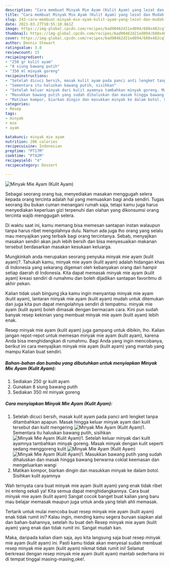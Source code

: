 ```yaml
---
description: "Cara membuat Minyak Mie Ayam (Kulit Ayam) yang lezat dan Mudah Dibuat"
title: "Cara membuat Minyak Mie Ayam (Kulit Ayam) yang lezat dan Mudah Dibuat"
slug: 243-cara-membuat-minyak-mie-ayam-kulit-ayam-yang-lezat-dan-mudah-dibuat
date: 2021-03-27T10:55:10.661Z
image: https://img-global.cpcdn.com/recipes/6ad90462d21ed094/680x482cq70/minyak-mie-ayam-kulit-ayam-foto-resep-utama.jpg
thumbnail: https://img-global.cpcdn.com/recipes/6ad90462d21ed094/680x482cq70/minyak-mie-ayam-kulit-ayam-foto-resep-utama.jpg
cover: https://img-global.cpcdn.com/recipes/6ad90462d21ed094/680x482cq70/minyak-mie-ayam-kulit-ayam-foto-resep-utama.jpg
author: Dennis Stewart
ratingvalue: 3.8
reviewcount: 15
recipeingredient:
- "250 gr kulit ayam"
- "8 siung bawang putih"
- "350 ml minyak goreng"
recipeinstructions:
- "Setelah dicuci bersih, masak kulit ayam pada panci anti lengket tanpa ditambahkan apapun. Masak hingga keluar minyak ayam dari kulit tersebut dan kulit mengering"
- "Sementara itu haluskan bawang putih, sisihkan"
- "Setelah keluar minyak dari kulit ayamnya tambahkan minyak goreng. Masak minyak dengan kulit seperti sedang menggoreng kulit"
- "Masukkan bawang putih yang sudah dihaluskan dan masak hingga bawang berwarna coklat keemasan dan mengeluarkan wangi"
- "Matikan kompor, biarkan dingin dan masukkan minyak ke dalam botol. Sisihkan kulit ayamnya"
categories:
- Resep
tags:
- minyak
- mie
- ayam

katakunci: minyak mie ayam 
nutrition: 206 calories
recipecuisine: Indonesian
preptime: "PT17M"
cooktime: "PT42M"
recipeyield: "4"
recipecategory: Dessert

---
```



![Minyak Mie Ayam (Kulit Ayam)](https://img-global.cpcdn.com/recipes/6ad90462d21ed094/680x482cq70/minyak-mie-ayam-kulit-ayam-foto-resep-utama.jpg)

Sebagai seorang orang tua, menyediakan masakan menggugah selera kepada orang tercinta adalah hal yang memuaskan bagi anda sendiri. Tugas seorang ibu bukan cuman menangani rumah saja, tetapi kamu juga harus menyediakan keperluan gizi terpenuhi dan olahan yang dikonsumsi orang tercinta wajib menggugah selera.

Di waktu  saat ini, kamu memang bisa memesan santapan instan walaupun tanpa harus ribet mengolahnya dulu. Namun ada juga lho orang yang selalu mau menyajikan yang terbaik bagi orang tercintanya. Sebab, menyajikan masakan sendiri akan jauh lebih bersih dan bisa menyesuaikan makanan tersebut berdasarkan masakan kesukaan keluarga. 



Mungkinkah anda merupakan seorang penyuka minyak mie ayam (kulit ayam)?. Tahukah kamu, minyak mie ayam (kulit ayam) adalah hidangan khas di Indonesia yang sekarang digemari oleh kebanyakan orang dari hampir setiap daerah di Indonesia. Kita dapat memasak minyak mie ayam (kulit ayam) kreasi sendiri di rumahmu dan boleh dijadikan santapan favoritmu di akhir pekan.

Kalian tidak usah bingung jika kamu ingin menyantap minyak mie ayam (kulit ayam), lantaran minyak mie ayam (kulit ayam) mudah untuk ditemukan dan juga kita pun dapat mengolahnya sendiri di tempatmu. minyak mie ayam (kulit ayam) boleh dimasak dengan bermacam cara. Kini pun sudah banyak resep kekinian yang membuat minyak mie ayam (kulit ayam) lebih enak.

Resep minyak mie ayam (kulit ayam) juga gampang untuk dibikin, lho. Kalian jangan repot-repot untuk memesan minyak mie ayam (kulit ayam), karena Anda bisa menghidangkan di rumahmu. Bagi Anda yang ingin mencobanya, berikut ini cara menyajikan minyak mie ayam (kulit ayam) yang mantab yang mampu Kalian buat sendiri.

<!--inarticleads1-->

##### Bahan-bahan dan bumbu yang dibutuhkan untuk menyiapkan Minyak Mie Ayam (Kulit Ayam):

1. Sediakan 250 gr kulit ayam
1. Gunakan 8 siung bawang putih
1. Sediakan 350 ml minyak goreng




<!--inarticleads2-->

##### Cara menyiapkan Minyak Mie Ayam (Kulit Ayam):

1. Setelah dicuci bersih, masak kulit ayam pada panci anti lengket tanpa ditambahkan apapun. Masak hingga keluar minyak ayam dari kulit tersebut dan kulit mengering
<img src="https://img-global.cpcdn.com/steps/2699ca4dce978322/160x128cq70/minyak-mie-ayam-kulit-ayam-langkah-memasak-1-foto.jpg" alt="Minyak Mie Ayam (Kulit Ayam)">1. Sementara itu haluskan bawang putih, sisihkan
<img src="https://img-global.cpcdn.com/steps/bc32efd79f124ddc/160x128cq70/minyak-mie-ayam-kulit-ayam-langkah-memasak-2-foto.jpg" alt="Minyak Mie Ayam (Kulit Ayam)">1. Setelah keluar minyak dari kulit ayamnya tambahkan minyak goreng. Masak minyak dengan kulit seperti sedang menggoreng kulit
<img src="https://img-global.cpcdn.com/steps/c15a1b5a35041bc8/160x128cq70/minyak-mie-ayam-kulit-ayam-langkah-memasak-3-foto.jpg" alt="Minyak Mie Ayam (Kulit Ayam)"><img src="https://img-global.cpcdn.com/steps/c180101dbf387117/160x128cq70/minyak-mie-ayam-kulit-ayam-langkah-memasak-3-foto.jpg" alt="Minyak Mie Ayam (Kulit Ayam)">1. Masukkan bawang putih yang sudah dihaluskan dan masak hingga bawang berwarna coklat keemasan dan mengeluarkan wangi
1. Matikan kompor, biarkan dingin dan masukkan minyak ke dalam botol. Sisihkan kulit ayamnya




Wah ternyata cara buat minyak mie ayam (kulit ayam) yang enak tidak ribet ini enteng sekali ya! Kita semua dapat menghidangkannya. Cara buat minyak mie ayam (kulit ayam) Sangat cocok banget buat kalian yang baru mau belajar memasak maupun juga untuk anda yang telah ahli memasak.

Tertarik untuk mulai mencoba buat resep minyak mie ayam (kulit ayam) enak tidak rumit ini? Kalau ingin, mending kamu segera buruan siapkan alat dan bahan-bahannya, setelah itu buat deh Resep minyak mie ayam (kulit ayam) yang enak dan tidak rumit ini. Sangat mudah kan. 

Maka, daripada kalian diam saja, ayo kita langsung saja buat resep minyak mie ayam (kulit ayam) ini. Pasti kamu tiidak akan menyesal sudah membuat resep minyak mie ayam (kulit ayam) nikmat tidak rumit ini! Selamat berkreasi dengan resep minyak mie ayam (kulit ayam) mantab sederhana ini di tempat tinggal masing-masing,oke!.


